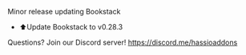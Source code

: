 Minor release updating Bookstack

- ⬆Update Bookstack to v0.28.3

Questions? Join our Discord server! https://discord.me/hassioaddons